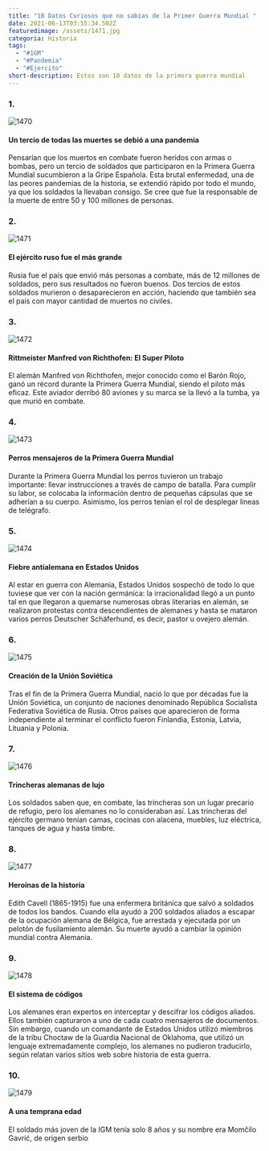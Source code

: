 ```yaml
---
title: "10 Datos Curiosos que no sabías de la Primer Guerra Mundial "
date: 2021-06-13T03:55:34.502Z
featuredimage: /assets/1471.jpg
categoria: Historia
tags:
  - "#1GM"
  - "#Pandemia"
  - "#Ejercito"
short-description: Estos son 10 datos de la primera guerra mundial
---
```

### 1.

![1470](/assets/1470.jpg "1470")

#### Un tercio de todas las muertes se debió a una pandemia


Pensarían que los muertos en combate fueron heridos con armas o bombas, pero un tercio de soldados que participaron en la Primera Guerra Mundial sucumbieron a la Gripe Española. Esta brutal enfermedad, una de las peores pandemias de la historia, se extendió rápido por todo el mundo, ya que los soldados la llevaban consigo. Se cree que fue la responsable de la muerte de entre 50 y 100 millones de personas.

### 2.

![1471](/assets/1471.jpg "1471")

#### El ejército ruso fue el más grande


Rusia fue el país que envió más personas a combate, más de 12 millones de soldados, pero sus resultados no fueron buenos. Dos tercios de estos soldados murieron o desaparecieron en acción, haciendo que también sea el país con mayor cantidad de muertos no civiles.

### 3.

![1472](/assets/1472.jpg "1472")

#### Rittmeister Manfred von Richthofen: El Super Piloto


El alemán Manfred von Richthofen, mejor conocido como el Barón Rojo, ganó un récord durante la Primera Guerra Mundial, siendo el piloto más eficaz. Este aviador derribó 80 aviones y su marca se la llevó a la tumba, ya que murió en combate.

### 4.

![1473](/assets/1473.jpg "1473")

#### Perros mensajeros de la Primera Guerra Mundial


Durante la Primera Guerra Mundial los perros tuvieron un trabajo importante: llevar instrucciones a través de campo de batalla. Para cumplir su labor, se colocaba la información dentro de pequeñas cápsulas que se adherían a su cuerpo. Asimismo, los perros tenían el rol de desplegar líneas de telégrafo.

### 5.

![1474](/assets/1474.jpg "1474")

#### Fiebre antialemana en Estados Unidos


Al estar en guerra con Alemania, Estados Unidos sospechó de todo lo que tuviese que ver con la nación germánica: la irracionalidad llegó a un punto tal en que llegaron a quemarse numerosas obras literarias en alemán, se realizaron protestas contra descendientes de alemanes y hasta se mataron varios perros Deutscher Schäferhund, es decir, pastor u ovejero alemán.

### 6.

![1475](/assets/1475.jpg "1475")

#### Creación de la Unión Soviética


Tras el fin de la Primera Guerra Mundial, nació lo que por décadas fue la Unión Soviética, un conjunto de naciones denominado República Socialista Federativa Soviética de Rusia. Otros países que aparecieron de forma independiente al terminar el conflicto fueron Finlandia, Estonia, Latvia, Lituania y Polonia.

### 7.

![1476](/assets/1476.jpg "1476")

#### Trincheras alemanas de lujo


Los soldados saben que, en combate, las trincheras son un lugar precario de refugio, pero los alemanes no lo consideraban así. Las trincheras del ejército germano tenían camas, cocinas con alacena, muebles, luz eléctrica, tanques de agua y hasta timbre.

### 8.

![1477](/assets/1477.jpg "1477")

#### Heroínas de la historia

Edith Cavell (1865-1915) fue una enfermera británica que salvó a soldados de todos los bandos. Cuando ella ayudó a 200 soldados aliados a escapar de la ocupación alemana de Bélgica, fue arrestada y ejecutada por un pelotón de fusilamiento alemán. Su muerte ayudó a cambiar la opinión mundial contra Alemania.

### 9.

![1478](/assets/1478.png "1478")

#### El sistema de códigos

Los alemanes eran expertos en interceptar y descifrar los códigos aliados. Ellos también capturaron a uno de cada cuatro mensajeros de documentos. Sin embargo, cuando un comandante de Estados Unidos utilizó miembros de la tribu Choctaw de la Guardia Nacional de Oklahoma, que utilizó un lenguaje extremadamente complejo, los alemanes no pudieron traducirlo, según relatan varios sitios web sobre historia de esta guerra.

### 10.

![1479](/assets/1479.jpg "1479")

#### A una temprana edad 

El soldado más joven de la IGM tenía solo 8 años y su nombre era Momčilo Gavrić, de origen serbio
